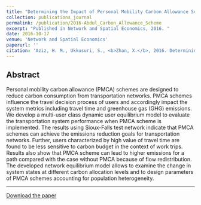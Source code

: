 ```yaml
---
title: "Determining the Impact of Personal Mobility Carbon Allowance Schemes in Transportation Networks"
collection: publications_journal
permalink: /publication/2016-Abdul_Carbon_Allowance_Scheme
excerpt: "Published in Network and Spatial Economics, 2016. "
date: 2016-10-17
venue: 'Network and Spatial Economics'
paperurl: ''
citation: 'Aziz, H. M., Ukkusuri, S., <b>Zhan, X.</b>, 2016. Determining the Impact of Personal Mobility Carbon Allowance Schemes in Transportation Networks. <i>Network and Spatial Economics</i>, 17(2), 505-545.'
---
```



Abstract
---
Personal mobility carbon allowance (PMCA) schemes are designed to reduce carbon consumption from transportation networks. PMCA schemes influence the travel decision process of users and accordingly impact the system metrics including travel time and greenhouse gas (GHG) emissions. We develop a multi-user class dynamic user equilibrium model to evaluate the transportation system performance when PMCA scheme is implemented. The results using Sioux-Falls test network indicate that PMCA schemes can achieve the emissions reduction goals for transportation networks. Further, users characterized by high value of travel time are found to be less sensitive to carbon budget in the context of work trips. Results also show that PMCA scheme can lead to higher emissions for a path compared with the case without PMCA because of flow redistribution. The developed network equilibrium model allows to examine the change in system states at different carbon allocation levels and to design parameters of PMCA schemes accounting for population heterogeneity.

---
[Download the paper](http://zhanxianyuan.xyz/files/Abdul_Carbon_Allowance_Scheme.pdf)
